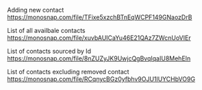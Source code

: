 Adding new contact
https://monosnap.com/file/TFixe5xzchBTnEqWCPF149GNaozDrB

List of all availbale contacts
https://monosnap.com/file/xuvbAUICaYu46E21QAz7ZWcnUoVIEr

List of contacts sourced by Id
https://monosnap.com/file/8nZUZyJK9UwjcQgBvqIqaIU8MehEIn

List of contacts excluding removed contact
https://monosnap.com/file/RCqnycBGz0yfbhv9OJU1lUYCHbVO9G